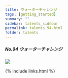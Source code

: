 ```yaml
---
title: ウォーターチャレンジ
tags: [getting_started]
summary: ""
sidebar: talents_sidebar
permalink: talents_94.html
folder: talents
---
```



##### No.94 ウォーターチャレンジ

![](https://yt3.ggpht.com/ytc/AKedOLTbCtN02EVfFE-YogZWgxCbRLhByR3LD-ACoef0xg=s176-c-k-c0x00ffffff-no-rj)






{% include links.html %}
